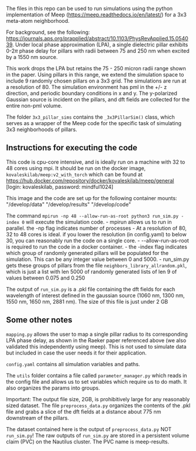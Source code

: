 The files in this repo can be used to run simulations using the python implementation of  Meep (https://meep.readthedocs.io/en/latest/) for a 3x3 meta-atom neighborhood.

For background, see the following: https://journals.aps.org/prapplied/abstract/10.1103/PhysRevApplied.15.054039. Under local phase approximation (LPA), a single dielectric pillar exhibits 0-2$\pi$ 
phase delay for pillars with radii between 75 and 250 nm when excited by a 1550 nm source.

This work drops the LPA but retains the 75 - 250 micron radii range shown in the paper. Using pillars in this range, we extend the simulation space to include 9 randomly chosen pillars on a 3x3 grid. 
The simulations are run at a resolution of 80. The simulation environment has pml in the +/- z direction, and periodic boundary conditions in x and y. The y-polarized Gaussian source is incident on 
the pillars, and dft fields are collected for the entire non-pml volume.

The folder `3x3_pillar_sims` contains the `_3x3PillarSim()` class, which serves as a wrapper of the Meep code for the specific task of simulating 3x3 neighborhoods of pillars.

## Instructions for executing the code

This code is cpu-core intensive, and is ideally run on a machine with 32 to 48 cores using mpi. It should be run on the docker image, `kovaleskilab/meep:v2_with_torch` 
which can be found at https://hub.docker.com/repository/docker/kovaleskilab/meep/general  [login: kovaleskilab, password: mindful1024] 

This image and the code are set up for the following container mounts: "/develop/data" "/develop/results" "/develop/code"

The command `mpirun -np 48 --allow-run-as-root python3 run_sim.py -index 0` will execute the simulation code.
    - mpirun allows us to run in parallel. the -np flag indicates number of processes - At a resolution of 80, 32 to 48 cores is ideal. if you lower the resolution (in config.yaml) to below 30, you can
        reasonably run the code on a single core.
    - --allow-run-as-root is required to run the code in a docker container.
    - the -index flag indicates which group of randomly generated pillars will be populated for the simulation. This can be any integer value between 0 and 5000.
        - run_sim.py gets these groups of pillars from the file `neighbors_library_allrandom.pkl`, which is just a list with len 5000 of randomly generated lists of len 9 of values between 0.075 and 0.250

The output of `run_sim.py` is a .pkl file containing the dft fields for each wavelength of interest defined in the gaussian source (1060 nm, 1300 nm, 1550 nm, 1650 nm, 2881 nm). The size of this file is
just under 2 GB

## Some other notes

`mapping.py` allows the user to map a single pillar radius to its corresponding LPA phase delay, as shown in the Raeker paper referenced above (we also validated this independently using meep). This is not
used to simulate data but included in case the user needs it for their application.

`config.yaml` contains all simulation variables and paths.

The `utils` folder contains a file called `parameter_manager.py` which reads in the config file and allows us to set variables which require us to do math. It also organizes the params into groups.

Important: The output file size, 2GB, is prohibitively large for any reasonably sized dataset. The file `preprocess_data.py` organizes the contents of the .pkl file and grabs a slice of the dft fields 
at a distance about 775 nm downstream of the pillars.

The dataset contained here is the output of `preprocess_data.py` NOT `run_sim.py`! The raw outputs of `run_sim.py` are stored in a persistent volume claim (PVC) on the Nautilus cluster. 
The PVC name is meep-results.
